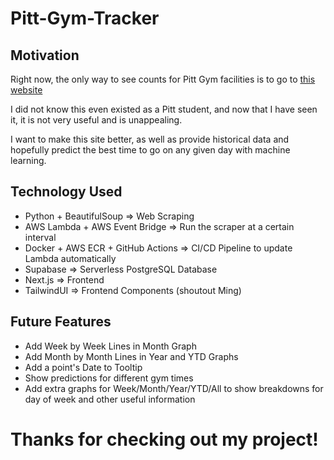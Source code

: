 # Pitt-Gym-Tracker

## Motivation
Right now, the only way to see counts for Pitt Gym facilities is to go to [this website](https://www.studentaffairs.pitt.edu/campus-recreation/facilities/live-facility-counts)  

I did not know this even existed as a Pitt student, and now that I have seen it, it is not very useful and is unappealing.  

I want to make this site better, as well as provide historical data and hopefully predict the best time to go on any given day with machine learning. 

## Technology Used
- Python + BeautifulSoup => Web Scraping
- AWS Lambda + AWS Event Bridge => Run the scraper at a certain interval
- Docker + AWS ECR + GitHub Actions => CI/CD Pipeline to update Lambda automatically
- Supabase => Serverless PostgreSQL Database
- Next.js => Frontend
- TailwindUI => Frontend Components (shoutout Ming)

## Future Features
- Add Week by Week Lines in Month Graph
- Add Month by Month Lines in Year and YTD Graphs
- Add a point's Date to Tooltip
- Show predictions for different gym times
- Add extra graphs for Week/Month/Year/YTD/All to show breakdowns for day of week and other useful information

# Thanks for checking out my project!
